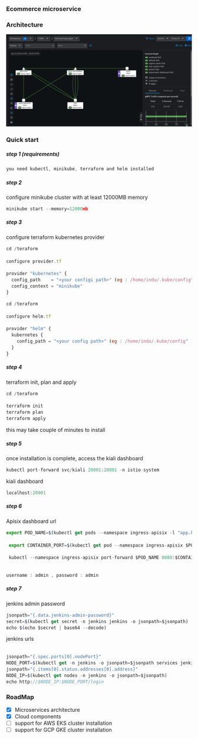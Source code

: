 ### Ecommerce microservice
### Architecture
![App Screenshot](https://raw.githubusercontent.com/itp9177/Micro-services/main/architecture.png)
### Quick start 
##### step 1 (requirements)

```javascript
you need kubectl, minikube, terraform and helm installed 
```
##### step 2
configure minikube cluster with at least 12000MB memory 

```javascript
minikube start --memory=12000mb
```

##### step 3
configure terraform kubernetes provider 
```javascript
cd /teraform 

configure provider.tf 

provider "kubernetes" {
  config_path    = "<your configi path>" (eg : /home/indu/.kube/config" )
  config_context = "minikube"
}
```
```javascript
cd /teraform 

configure helm.tf 

provider "helm" {
  kubernetes {
    config_path = "<your config path>" (eg : /home/indu/.kube/config" )
  }
}

```
##### step 4 
terraform init, plan and apply

```javascript
cd /teraform

terraform init
terraform plan
terraform apply

```

this may take couple of minutes to install

##### step 5
once installation is complete, access the kiali dashboard

```javascript
kubectl port-forward svc/kiali 20001:20001 -n istio-system
```
kiali dashboard 
```javascript
localhost:20001
```
##### step 6
Apisix dashboard url

```javascript
export POD_NAME=$(kubectl get pods --namespace ingress-apisix -l "app.kubernetes.io/name=apisix-dashboard,app.kubernetes.io/instance=apisix-dashboard" -o jsonpath="{.items[0].metadata.name}")

 export CONTAINER_PORT=$(kubectl get pod --namespace ingress-apisix $POD_NAME -o jsonpath="{.spec.containers[0].ports[0].containerPort}")

 kubectl --namespace ingress-apisix port-forward $POD_NAME 8080:$CONTAINER_PORT
```
```javascript

username : admin , password : admin
```
##### step 7
jenkins admin password

```javascript
jsonpath="{.data.jenkins-admin-password}"
secret=$(kubectl get secret -n jenkins jenkins -o jsonpath=$jsonpath)
echo $(echo $secret | base64 --decode)
```

jenkins urls
```javascript

jsonpath="{.spec.ports[0].nodePort}"
NODE_PORT=$(kubectl get -n jenkins -o jsonpath=$jsonpath services jenkins)
jsonpath="{.items[0].status.addresses[0].address}"
NODE_IP=$(kubectl get nodes -n jenkins -o jsonpath=$jsonpath)
echo http://$NODE_IP:$NODE_PORT/login
```


### RoadMap
- [x]  Microservices architecture
- [x]  Cloud components
- [ ]  support for AWS EKS cluster installation
- [ ]  support for GCP GKE cluster installation